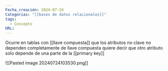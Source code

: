 ```yaml
---
Fecha_creación: 2024-07-24
Categorias: "[[bases de datos relacionales]]"
tags:
  - Concepto
URL:
---
```

Ocurre en tablas con [[llave compuesta]] que los atributos no clave no dependen completamente de llave compuesta quiere decir que otro atributo solo depende de una parte de la [[primary key]] 


![[Pasted image 20240724103530.png]]